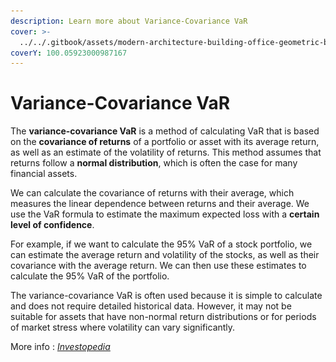 ```yaml
---
description: Learn more about Variance-Covariance VaR
cover: >-
  ../../.gitbook/assets/modern-architecture-building-office-geometric-blue-2560x1440-6640.jpeg
coverY: 100.05923000987167
---
```


# Variance-Covariance VaR

The **variance-covariance VaR** is a method of calculating VaR that is based on the **covariance of returns** of a portfolio or asset with its average return, as well as an estimate of the volatility of returns. This method assumes that returns follow a **normal distribution**, which is often the case for many financial assets.

We can calculate the covariance of returns with their average, which measures the linear dependence between returns and their average. We use the VaR formula to estimate the maximum expected loss with a **certain level of confidence**.

For example, if we want to calculate the 95% VaR of a stock portfolio, we can estimate the average return and volatility of the stocks, as well as their covariance with the average return. We can then use these estimates to calculate the 95% VaR of the portfolio.

The variance-covariance VaR is often used because it is simple to calculate and does not require detailed historical data. However, it may not be suitable for assets that have non-normal return distributions or for periods of market stress where volatility can vary significantly.

More info : [_Investopedia_](https://www.investopedia.com/ask/answers/041715/what-variancecovariance-matrix-or-parametric-method-value-risk-var.asp)

<figure><img src="../../.gitbook/assets/Capture d’écran 2023-11-04 à 16.02.37.png" alt=""><figcaption></figcaption></figure>
